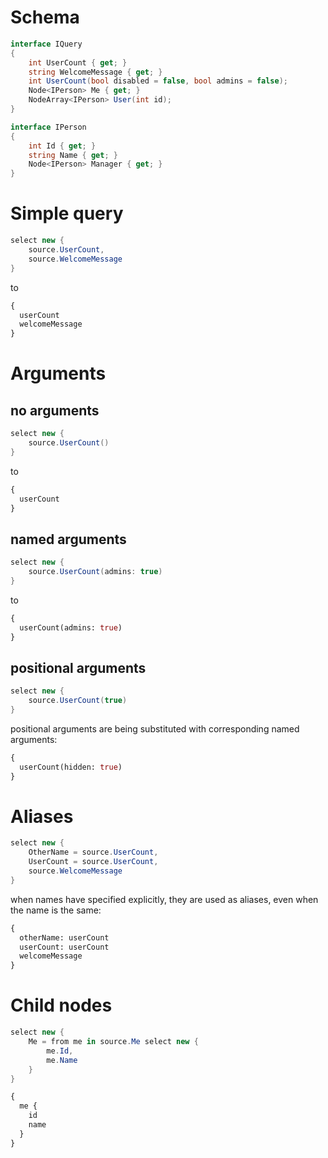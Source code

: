 # Schema

```cs
interface IQuery
{
    int UserCount { get; }
    string WelcomeMessage { get; }
    int UserCount(bool disabled = false, bool admins = false);
    Node<IPerson> Me { get; }
    NodeArray<IPerson> User(int id);
}

interface IPerson
{
    int Id { get; }
    string Name { get; }
    Node<IPerson> Manager { get; }
}
```

# Simple query

```cs
select new {
    source.UserCount,
    source.WelcomeMessage
}
```

to

```graphql
{
  userCount
  welcomeMessage
}
```

# Arguments

## no arguments

```cs
select new {
    source.UserCount()
}
```

to

```graphql
{
  userCount
}
```

## named arguments

```cs
select new {
    source.UserCount(admins: true)
}
```

to

```graphql
{
  userCount(admins: true)
}
```

## positional arguments

```cs
select new {
    source.UserCount(true)
}
```

positional arguments are being substituted with corresponding named arguments:

```graphql
{
  userCount(hidden: true)
}
```

# Aliases

```cs
select new {
    OtherName = source.UserCount,
    UserCount = source.UserCount,
    source.WelcomeMessage
}
```

when names have specified explicitly, they are used as aliases, even when the name is the same:

```graphql
{
  otherName: userCount
  userCount: userCount
  welcomeMessage
}
```

# Child nodes

```cs
select new {
    Me = from me in source.Me select new {
        me.Id,
        me.Name
    }
}
```

```graphql
{
  me {
    id
    name
  }
}
```
